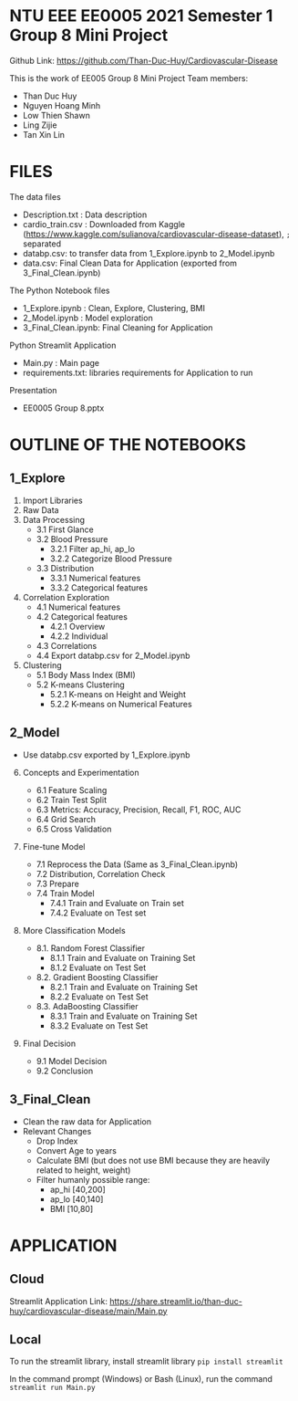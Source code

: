 # NTU EEE EE0005 2021 Semester 1 Group 8 Mini Project
Github Link: https://github.com/Than-Duc-Huy/Cardiovascular-Disease

This is the work of EE005 Group 8 Mini Project
Team members:
- Than Duc Huy
- Nguyen Hoang Minh
- Low Thien Shawn
- Ling Zijie
- Tan Xin Lin


# FILES
The data files
- Description.txt : Data description
- cardio_train.csv : Downloaded from Kaggle (https://www.kaggle.com/sulianova/cardiovascular-disease-dataset), `;` separated
- databp.csv: to transfer data from 1_Explore.ipynb to 2_Model.ipynb
- data.csv: Final Clean Data for Application (exported from 3_Final_Clean.ipynb)


The Python Notebook files
- 1_Explore.ipynb : Clean, Explore, Clustering, BMI
- 2_Model.ipynb : Model exploration
- 3_Final_Clean.ipynb: Final Cleaning for Application

Python Streamlit Application
- Main.py : Main page 
- requirements.txt: libraries requirements for Application to run

Presentation
- EE0005 Group 8.pptx


# OUTLINE OF THE NOTEBOOKS

## 1_Explore
1. Import Libraries
2. Raw Data
3. Data Processing
	- 3.1 First Glance
	- 3.2 Blood Pressure
		- 3.2.1 Filter ap_hi, ap_lo
		- 3.2.2 Categorize Blood Pressure
	- 3.3 Distribution
		- 3.3.1 Numerical features
		- 3.3.2 Categorical features
4. Correlation Exploration
	- 4.1 Numerical features
	- 4.2 Categorical features
		- 4.2.1 Overview
		- 4.2.2 Individual
	- 4.3 Correlations
	- 4.4 Export databp.csv for 2_Model.ipynb
5. Clustering
	- 5.1 Body Mass Index (BMI)
	- 5.2 K-means Clustering
		- 5.2.1 K-means on Height and Weight
		- 5.2.2 K-means on Numerical Features



## 2_Model
- Use databp.csv exported by 1_Explore.ipynb
6. Concepts and Experimentation
	- 6.1 Feature Scaling
	- 6.2 Train Test Split
	- 6.3 Metrics: Accuracy, Precision, Recall, F1, ROC, AUC
	- 6.4 Grid Search
	- 6.5 Cross Validation

7. Fine-tune Model
	- 7.1 Reprocess the Data (Same as 3_Final_Clean.ipynb)
	- 7.2 Distribution, Correlation Check
	- 7.3 Prepare
	- 7.4 Train Model
		- 7.4.1 Train and Evaluate on Train set
		- 7.4.2 Evaluate on Test set

8. More Classification Models
	- 8.1. Random Forest Classifier
		- 8.1.1 Train and Evaluate on Training Set
		- 8.1.2 Evaluate on Test Set
	- 8.2. Gradient Boosting Classifier
		- 8.2.1 Train and Evaluate on Training Set
		- 8.2.2 Evaluate on Test Set
	- 8.3. AdaBoosting Classifier
		- 8.3.1 Train and Evaluate on Training Set
		- 8.3.2 Evaluate on Test Set
9. Final Decision
	- 9.1 Model Decision
	- 9.2 Conclusion

## 3_Final_Clean
- Clean the raw data for Application
- Relevant Changes
	- Drop Index
	- Convert Age to years
	- Calculate BMI (but does not use BMI because they are heavily related to height, weight)
	- Filter humanly possible range:
		- ap_hi [40,200]
		- ap_lo [40,140]
		- BMI [10,80]



# APPLICATION

## Cloud
Streamlit Application Link: https://share.streamlit.io/than-duc-huy/cardiovascular-disease/main/Main.py


## Local
To run the streamlit library, install streamlit library
`pip install streamlit`

In the command prompt (Windows) or Bash (Linux), run the command
`streamlit run Main.py`


